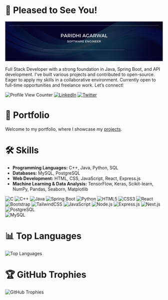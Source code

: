 # 🌻 Pleased to See You!

![banner](banner3.png)
<!--
![Typing SVG](https://readme-typing-svg.herokuapp.com?font=Fira+Code&weight=600&size=30&color=00AEEF&center=true&vCenter=true&multiline=true&width=1000&height=150&lines=Hey+there!+I'm+Paridhi;I'm+a+Developer!+🚀;Welcome+to+my+profile!)
-->

Full Stack Developer with a strong foundation in Java, Spring Boot, and API development. I've built various projects and contributed to open-source. Eager to apply my skills in a collaborative environment. Currently open to full-time opportunities and freelance work. Let’s connect!

![Profile View Counter](https://komarev.com/ghpvc/?username=YourGitHubUsername&color=blue&style=flat) [![LinkedIn](https://img.shields.io/badge/LinkedIn-%230077B5.svg?logo=linkedin&logoColor=white)](https://www.linkedin.com/in/paridhi3/) [![Twitter](https://img.shields.io/badge/Twitter-%231DA1F2.svg?logo=Twitter&logoColor=white)](https://x.com/ParidhiAga93763)

# 💼 Portfolio

Welcome to my portfolio, where I showcase my [projects](portfolio.md).

# 🛠️ Skills  

- **Programming Languages:** C++, Java, Python, SQL  
- **Databases:** MySQL, PostgreSQL  
- **Web Development:** HTML, CSS, JavaScript, React, Express.js  
- **Machine Learning & Data Analysis:** TensorFlow, Keras, Scikit-learn, NumPy, Pandas, Seaborn, Matplotlib

![C](https://img.shields.io/badge/c-%2300599C.svg?style=for-the-badge&logo=c&logoColor=white) 
![C++](https://img.shields.io/badge/c++-%2300599C.svg?style=for-the-badge&logo=c%2B%2B&logoColor=white) 
![Java](https://img.shields.io/badge/java-%23ED8B00.svg?style=for-the-badge&logo=openjdk&logoColor=white)
![Spring Boot](https://img.shields.io/badge/Spring_Boot-6DB33F?style=for-the-badge&logo=spring-boot&logoColor=white)
![Python](https://img.shields.io/badge/python-3670A0?style=for-the-badge&logo=python&logoColor=ffdd54) 
![HTML5](https://img.shields.io/badge/html5-%23E34F26.svg?style=for-the-badge&logo=html5&logoColor=white) 
![CSS3](https://img.shields.io/badge/css3-%231572B6.svg?style=for-the-badge&logo=css3&logoColor=white) 
![React](https://img.shields.io/badge/react-%2320232a.svg?style=for-the-badge&logo=react&logoColor=%2361DAFB) 
![Bootstrap](https://img.shields.io/badge/bootstrap-%23563D7C.svg?style=for-the-badge&logo=bootstrap&logoColor=white) 
![TailwindCSS](https://img.shields.io/badge/tailwindcss-%2338B2AC.svg?style=for-the-badge&logo=tailwindcss&logoColor=white)
![JavaScript](https://img.shields.io/badge/javascript-%23323330.svg?style=for-the-badge&logo=javascript&logoColor=%23F7DF1E) 
![Node.js](https://img.shields.io/badge/node.js-%2343853D.svg?style=for-the-badge&logo=node.js&logoColor=white) 
![Express.js](https://img.shields.io/badge/express.js-%23404d59.svg?style=for-the-badge&logo=express&logoColor=white)
![Next.js](https://img.shields.io/badge/next.js-%23000000.svg?style=for-the-badge&logo=next.js&logoColor=white)
![PostgreSQL](https://img.shields.io/badge/postgresql-%23316192.svg?style=for-the-badge&logo=postgresql&logoColor=white)  
![MySQL](https://img.shields.io/badge/mysql-%2300f.svg?style=for-the-badge&logo=mysql&logoColor=white) 

<!--
# 🔥 GitHub Streak
[![GitHub Streak](https://github-readme-streak-stats.herokuapp.com?user=paridhi3&theme=github-dark)](https://git.io/streak-stats)
-->
# 📊 Top Languages
![Top Languages](https://github-readme-stats.vercel.app/api/top-langs/?username=paridhi3&theme=github_dark&hide_border=false&include_all_commits=true&count_private=true&layout=compact)
<!--![GitHub Stats](https://github-readme-stats.vercel.app/api?username=paridhi3&theme=radical&hide_border=false&include_all_commits=true&count_private=true)-->

# 🏆 GitHub Trophies
![GitHub Trophies](https://github-profile-trophy.vercel.app/?username=paridhi3&theme=radical&no-frame=false&no-bg=false&margin-w=4)



